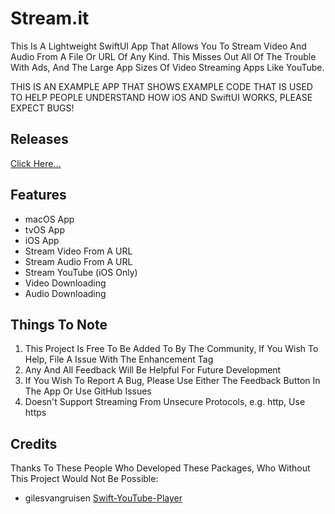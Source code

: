 # Stream.it

This Is A Lightweight SwiftUI App That Allows You To Stream Video And Audio From A File Or URL Of Any Kind. This Misses Out All Of The Trouble With Ads, And The Large App Sizes Of Video Streaming Apps Like YouTube.

THIS IS AN EXAMPLE APP THAT SHOWS EXAMPLE CODE THAT IS USED TO HELP PEOPLE UNDERSTAND HOW iOS AND SwiftUI WORKS, PLEASE EXPECT BUGS!

## **Releases**

[Click Here...](https://github.com/markydoodled/Stream.it/releases)

## **Features**

- macOS App
- tvOS App
- iOS App
- Stream Video From A URL
- Stream Audio From A URL
- Stream YouTube (iOS Only)
- Video Downloading
- Audio Downloading

## **Things To Note**

 1. This Project Is Free To Be Added To By The Community, If You Wish To Help, File A Issue With The Enhancement Tag
 2. Any And All Feedback Will Be Helpful For Future Development
 3. If You Wish To Report A Bug, Please Use Either The Feedback Button In The App Or Use GitHub Issues
 4. Doesn't Support Streaming From Unsecure Protocols, e.g. http, Use https
 
 ## **Credits**
 
 Thanks To These People Who Developed These Packages, Who Without This Project Would Not Be Possible:
 
 - gilesvangruisen [Swift-YouTube-Player](https://github.com/gilesvangruisen/Swift-YouTube-Player)
